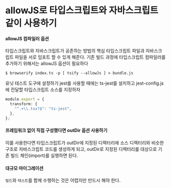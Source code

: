 # allowJS로 타입스크립트와 자바스크립트 같이 사용하기

#### allowJS 컴파일러 옵션

타입스크립트와 자바스크립트가 공존하는 방법의 핵심
타입스크립트 파일과 자바스크립트 파일을 서로 임포트 할 수 있게 해준다.
기존 빌드 과정에 타입스크립트 컴파일러를 추가하기 위해서는 allowJS 옵션이 필요하다

```shell
$ browserify index.ts -p [ tsify --allowJs ] > bundle.js
```

유닛 테스트 도구에 설정하기
jest를 사용할 때에는 ts-jest를 설치하고 jest-config.js에 전달할 타입스크립트 소스를 지정하자

```ts
module.export = {
  transform: {
    "^.+\\.tsx?$": "ts-jest",
  },
};
```

#### 프레임워크 없이 직접 구성했다면 outDir 옵션 사용하기

이를 사용한다면 타입스크립트가 outDir에 지정된 디렉터리에 소스 디렉터리와 비슷한 구조로 자바스크립트 코드를 생성하게 되고, outDir로 지정된 디렉터리를 대상으로 기존 빌드 체인(import)를 실행하면 된다.

#### 대규모 마이그레이션

`빌드`와 `테스트`를 함께 수행하는 것은 어렵지만 만드시 해야 한다.
